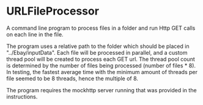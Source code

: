 # URLFileProcessor

A command line program to process files in a folder and run Http GET calls on each line in the file.

The program uses a relative path to the folder which should be placed in "../Ebay/inputData".  Each file will be processed in parallel, and a custom thread pool will be created to process each GET url.  The thread pool count is determined by the number of files being processed (number of files * 8).  In testing, the fastest average time with the minimum amount of threads per file seemed to be 8 threads, hence the multiple of 8.

The program requires the mockhttp server running that was provided in the instructions.
